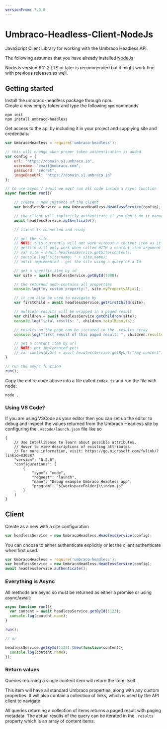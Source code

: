 ```yaml
---
versionFrom: 7.0.0
---
```


# Umbraco-Headless-Client-NodeJs

JavaScript Client Library for working with the Umbraco Headless API.

The following assumes that you have already installed [NodeJs](https://nodejs.org/)

NodeJs version 8.11.2 LTS or later is recommended but it might work fine with previous releases as well.

## Getting started

Install the umbraco-headless package through npm.<br/>
Create a new empty folder and type the following `npm` commands

```
npm init
npm install umbraco-headless
```

Get access to the api by including it in your project and supplying site and
credentials:

```js
var UmbracoHeadless = require('umbraco-headless');

// this will change when proper token authentication is added
var config = {
    url: "https://domain.s1.umbraco.io",
    username: "email@umbraco.com",
    password: "secret",
    imageBaseUrl: "https://domain.s1.umbraco.io"
};

// to use async / await we must run all code inside a async function
async function run(){

    // create a new instance of the client
    var headlessService = new UmbracoHeadless.HeadlessService(config);

    // the client will implicitly authenticate if you don't do it manually
    await headlessService.authenticate();

    // client is connected and ready

    // get the site
    // NOTE: this currently will not work without a content item as it needs to be implemented.
    // getSite will only work when called WITH a content item argument (getting the ancestor site of that content item).
    // var site = await headlessService.getSite(content);
    // console.log("site name: " + site.name);
    // until implemented - get the site using a query or a Id.

    // get a specific item by id
    var site = await headlessService.getById(1000);

    // the returned node contains all properties
    console.log("my custom property:", site.myPropertyAlias);

    // it can also be used to navigate by
    var firstChild = await headlessService.getFirstChild(site);

    // multiple results will be wrapped in a paged result
    var children = await headlessService.getChildren(site);
    console.log("total results: ", children.totalResults);

    // results on the page can be iterated in the .results array
    console.log("first result of this paged result: ", children.results[0]);

    // get a content item by url
    // NOTE: not implemented yet!
    // var contentByUrl = await headlessService.getByUrl("/my-content");
}

// run the async function
run();
```

Copy the entire code above into a file called `index.js` and run the file with node:

```
node .
```

### Using VS Code?
If you are using VSCode as your editor then you can set up the editor to debug and inspect the values returned from the Umbraco Headless site by configuring the `.vscode/launch.json` file like so

```json5
{
    // Use IntelliSense to learn about possible attributes.
    // Hover to view descriptions of existing attributes.
    // For more information, visit: https://go.microsoft.com/fwlink/?linkid=830387
    "version": "0.2.0",
    "configurations": [
        {
            "type": "node",
            "request": "launch",
            "name": "Debug example Umbraco Headless app",
            "program": "${workspaceFolder}\\index.js"
        }
    ]
}
```

## Client

Create as a new with a site configuration

```js
var headlessService = new UmbracoHeadless.HeadlessService(config);
```

You can choose to either authenticate explicitly or let the client authenticate when first used.

```js
var UmbracoHeadless = require('umbraco-headless');
var headlessService = new UmbracoHeadless.HeadlessService(config);
await headlessService.authenticate();
```

### Everything is Async

All methods are async so must be returned as either a promise or using
async/await:

```js
async function run(){
  var content = await headlessService.getById(1123);
  console.log(content.name);
}

run();

// or

headlessService.getById(1123).then(function(content){
  console.log(content.name);
});
```

### Return values

Queries returning a single content item will return the item itself.

This item will have all standard Umbraco properties, along with any custom properties.
It will also contain a collection of links, which is used by the API client to navigate.

All queries returning a collection of items returns a paged result with paging metadata.
The actual results of the query can be iterated in the `.results` property which is an
array of content items.

